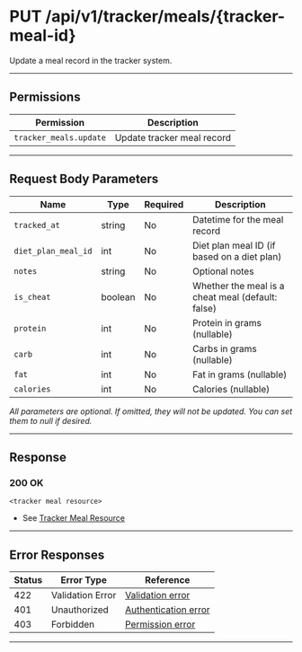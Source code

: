 # PUT /api/v1/tracker/meals/{tracker-meal-id}

Update a meal record in the tracker system.


---

## Permissions
| Permission                   | Description                      |
|------------------------------|----------------------------------|
| `tracker_meals.update`       | Update tracker meal record       |

---

## Request Body Parameters
| Name             | Type    | Required | Description                                 |
|------------------|---------|----------|---------------------------------------------|
| `tracked_at`     | string  | No       | Datetime for the meal record                |
| `diet_plan_meal_id`| int   | No       | Diet plan meal ID (if based on a diet plan) |
| `notes`          | string  | No       | Optional notes                              |
| `is_cheat`       | boolean | No       | Whether the meal is a cheat meal (default: false) |
| `protein`        | int     | No       | Protein in grams (nullable)                 |
| `carb`           | int     | No       | Carbs in grams (nullable)                   |
| `fat`            | int     | No       | Fat in grams (nullable)                     |
| `calories`       | int     | No       | Calories (nullable)                         |

*All parameters are optional. If omitted, they will not be updated. You can set them to null if desired.*

---

## Response

### 200 OK
```
<tracker meal resource>
```
- See [Tracker Meal Resource](tracker_meal_resource.md)

---

## Error Responses
| Status | Error Type         | Reference                                                      |
|--------|--------------------|----------------------------------------------------------------|
| 422    | Validation Error   | [Validation error](../../_globals/validation-errors.md)         |
| 401    | Unauthorized       | [Authentication error](../../_globals/authentication-errors.md) |
| 403    | Forbidden          | [Permission error](../../_globals/permission-errors.md)         |

---
